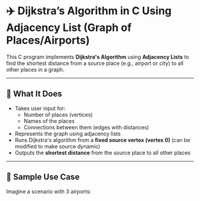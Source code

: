 # ✈️ Dijkstra’s Algorithm in C Using Adjacency List (Graph of Places/Airports)

This C program implements **Dijkstra's Algorithm** using **Adjacency Lists** to find the shortest distance from a source place (e.g., airport or city) to all other places in a graph.

---

## 🧠 What It Does

- Takes user input for:
  - Number of places (vertices)
  - Names of the places
  - Connections between them (edges with distances)
- Represents the graph using adjacency lists
- Runs Dijkstra's algorithm from a **fixed source vertex (vertex 0)** (can be modified to make source dynamic)
- Outputs the **shortest distance** from the source place to all other places

---

## 📌 Sample Use Case

Imagine a scenario with 3 airports:
